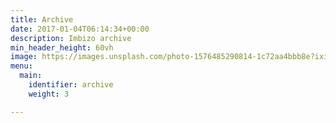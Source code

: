 ```yaml
---
title: Archive
date: 2017-01-04T06:14:34+00:00
description: Imbizo archive
min_header_height: 60vh
image: https://images.unsplash.com/photo-1576485290814-1c72aa4bbb8e?ixid=MnwxMjA3fDB8MHxwaG90by1wYWdlfHx8fGVufDB8fHx8&ixlib=rb-1.2.1&auto=format&fit=crop&w=1500&q=95
menu:
  main:
    identifier: archive
    weight: 3

---
```

